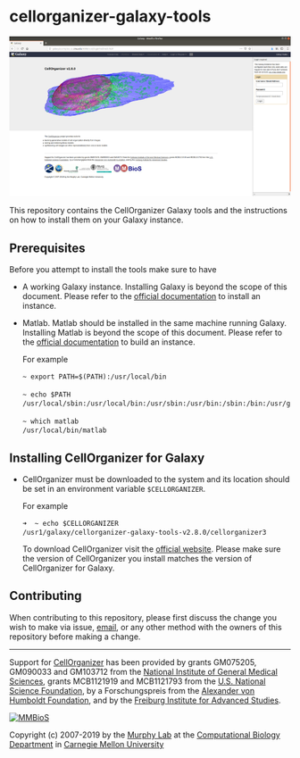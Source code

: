 # cellorganizer-galaxy-tools

![screenshot](/images/screenshot.png)

This repository contains the CellOrganizer Galaxy tools and the instructions on how to install them on your Galaxy instance.

## Prerequisites

Before you attempt to install the tools make sure to have

* A working Galaxy instance. Installing Galaxy is beyond the scope of this document. Please refer to the [official documentation](https://galaxyproject.org/admin/get-galaxy/) to install an instance.
* Matlab. Matlab should be installed in the same machine running Galaxy. Installing Matlab is beyond the scope of this document. Please refer to the [official documentation](https://www.mathworks.com/support/install-matlab.html?q=&page=1) to build an instance.

  For example

  ```
  ~ export PATH=$(PATH):/usr/local/bin  

  ~ echo $PATH
  /usr/local/sbin:/usr/local/bin:/usr/sbin:/usr/bin:/sbin:/bin:/usr/games:/usr/local/games

  ~ which matlab
  /usr/local/bin/matlab
  ```

## Installing CellOrganizer for Galaxy

* CellOrganizer must be downloaded to the system and its location should be set in an environment variable `$CELLORGANIZER`.

  For example

  ```
  ➜  ~ echo $CELLORGANIZER
  /usr1/galaxy/cellorganizer-galaxy-tools-v2.8.0/cellorganizer3
  ```

  To download CellOrganizer visit the [official website](http://www.cellorganizer.org). Please make sure the version of CellOrganizer you install matches the version of CellOrganizer for Galaxy. 

## Contributing

When contributing to this repository, please first discuss the change you wish to make via issue, [email](mailto:cellorganizer-dev@compbio.cmu.edu), or any other method with the owners of this repository before making a change.

---

Support for [CellOrganizer](http://cellorganizer.org/) has been provided by grants GM075205, GM090033 and GM103712 from the [National Institute of General Medical Sciences](http://www.nigms.nih.gov/), grants MCB1121919 and MCB1121793 from the [U.S. National Science Foundation](http://nsf.gov/), by a Forschungspreis from the [Alexander von Humboldt Foundation](http://www.humboldt-foundation.de/), and by the [Freiburg Institute for Advanced Studies](http://www.frias.uni-freiburg.de/lifenet?set_language=en).

[![MMBioS](https://i1.wp.com/www.cellorganizer.org/wp-content/uploads/2017/08/MMBioSlogo-e1503517857313.gif?h=60)](http://www.mmbios.org)

Copyright (c) 2007-2019 by the [Murphy Lab](http://murphylab.web.cmu.edu) at the [Computational Biology Department](http://www.cbd.cmu.edu) in [Carnegie Mellon University](http://www.cmu.edu)

